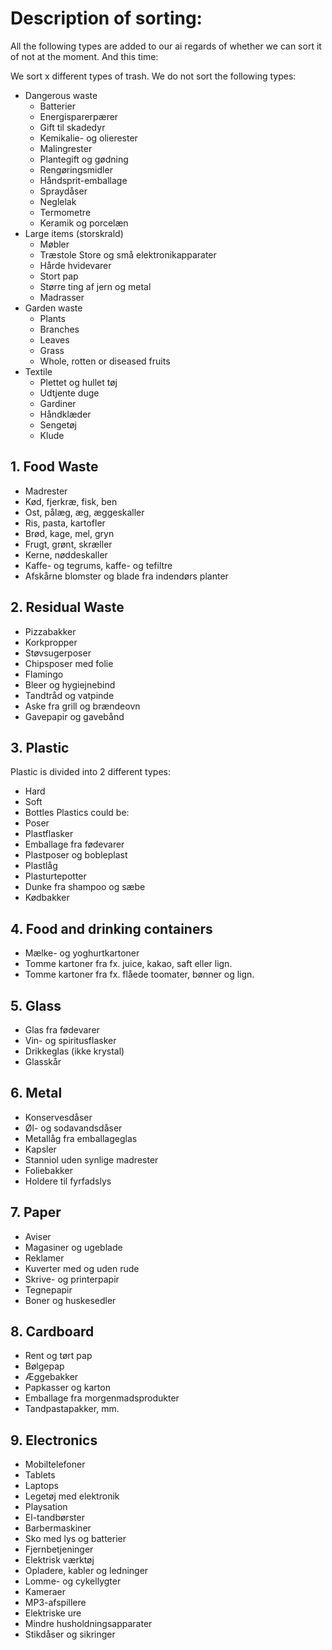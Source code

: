 # Description of sorting:

All the following types are added to our ai regards of whether we can sort it of not at the moment. And this time:

We sort x different types of trash.
We do not sort the following types:
- Dangerous waste
    - Batterier
    - Energisparerpærer
    - Gift til skadedyr
    - Kemikalie- og olierester
    - Malingrester
    - Plantegift og gødning
    - Rengøringsmidler
    - Håndsprit-emballage
    - Spraydåser
    - Neglelak
    - Termometre
    - Keramik og porcelæn
- Large items (storskrald)
    - Møbler
    - Træstole
    Store og små elektronikapparater
    - Hårde hvidevarer
    - Stort pap
    - Større ting af jern og metal
    - Madrasser
- Garden waste
    - Plants
    - Branches
    - Leaves
    - Grass
    - Whole, rotten or diseased fruits
- Textile
    - Plettet og hullet tøj
    - Udtjente duge
    - Gardiner
    - Håndklæder
    - Sengetøj
    - Klude

## 1. Food Waste
- Madrester
- Kød, fjerkræ, fisk, ben
- Ost, pålæg, æg, æggeskaller
- Ris, pasta, kartofler
- Brød, kage, mel, gryn
- Frugt, grønt, skræller
- Kerne, nøddeskaller
- Kaffe- og tegrums, kaffe- og tefiltre
- Afskårne blomster og blade fra indendørs planter
## 2. Residual Waste
- Pizzabakker
- Korkpropper
- Støvsugerposer
- Chipsposer med folie
- Flamingo
- Bleer og hygiejnebind
- Tandtråd og vatpinde
- Aske fra grill og brændeovn
- Gavepapir og gavebånd
## 3. Plastic
Plastic is divided into 2 different types:
- Hard
- Soft
- Bottles
Plastics could be:
- Poser
- Plastflasker
- Emballage fra fødevarer
- Plastposer og bobleplast
- Plastlåg
- Plasturtepotter
- Dunke fra shampoo og sæbe
- Kødbakker
## 4. Food and drinking containers
- Mælke- og yoghurtkartoner
- Tomme kartoner fra fx. juice, kakao, saft eller lign.
- Tomme kartoner fra fx. flåede toomater, bønner og lign.
## 5. Glass
- Glas fra fødevarer
- Vin- og spiritusflasker
- Drikkeglas (ikke krystal)
- Glasskår
## 6. Metal
- Konservesdåser
- Øl- og sodavandsdåser
- Metallåg fra emballageglas
- Kapsler
- Stanniol uden synlige madrester
- Foliebakker
- Holdere til fyrfadslys
## 7. Paper
- Aviser
- Magasiner og ugeblade
- Reklamer
- Kuverter med og uden rude
- Skrive- og printerpapir
- Tegnepapir
- Boner og huskesedler
## 8. Cardboard
- Rent og tørt pap
- Bølgepap
- Æggebakker
- Papkasser og karton
- Emballage fra morgenmadsprodukter
- Tandpastapakker, mm.
## 9. Electronics
- Mobiltelefoner
- Tablets
- Laptops
- Legetøj med elektronik
- Playsation
- El-tandbørster
- Barbermaskiner
- Sko med lys og batterier
- Fjernbetjeninger
- Elektrisk værktøj
- Opladere, kabler og ledninger
- Lomme- og cykellygter
- Kameraer
- MP3-afspillere
- Elektriske ure
- Mindre husholdningsapparater
- Stikdåser og sikringer

